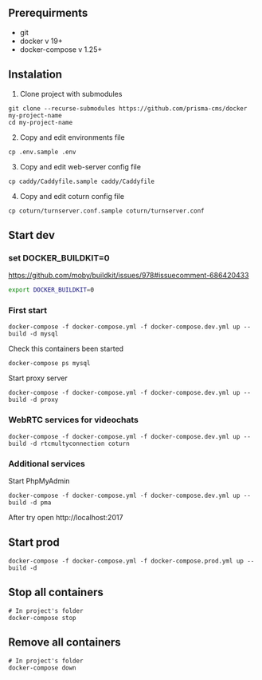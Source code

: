 ## Prerequirments
- git
- docker v 19+
- docker-compose v 1.25+

## Instalation
1. Clone project with submodules
```
git clone --recurse-submodules https://github.com/prisma-cms/docker my-project-name
cd my-project-name
```
2. Copy and edit environments file
```
cp .env.sample .env
```
3. Copy and edit web-server config file
```
cp caddy/Caddyfile.sample caddy/Caddyfile
```
4. Copy and edit coturn config file
```
cp coturn/turnserver.conf.sample coturn/turnserver.conf
```

## Start dev

### set DOCKER_BUILDKIT=0

https://github.com/moby/buildkit/issues/978#issuecomment-686420433

```sh
export DOCKER_BUILDKIT=0
```

### First start

```
docker-compose -f docker-compose.yml -f docker-compose.dev.yml up --build -d mysql
```

Check this containers been started
```
docker-compose ps mysql
```

Start proxy server
```
docker-compose -f docker-compose.yml -f docker-compose.dev.yml up --build -d proxy
```


### WebRTC services for videochats

```
docker-compose -f docker-compose.yml -f docker-compose.dev.yml up --build -d rtcmultyconnection coturn
```

### Additional services

Start PhpMyAdmin
```
docker-compose -f docker-compose.yml -f docker-compose.dev.yml up --build -d pma
```
After try open http://localhost:2017


## Start prod
```
docker-compose -f docker-compose.yml -f docker-compose.prod.yml up --build -d
```

## Stop all containers
```
# In project's folder
docker-compose stop
```

## Remove all containers
```
# In project's folder
docker-compose down
```